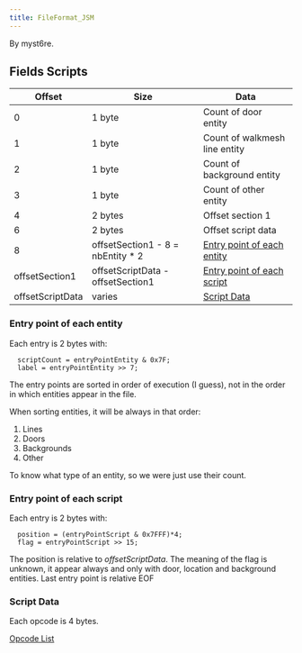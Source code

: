 ```yaml
---
title: FileFormat_JSM
---
```


By myst6re.

## Fields Scripts

| Offset           | Size                               | Data                                                                 |
|------------------|------------------------------------|----------------------------------------------------------------------|
| 0                | 1 byte                             | Count of door entity                                                 |
| 1                | 1 byte                             | Count of walkmesh line entity                                        |
| 2                | 1 byte                             | Count of background entity                                           |
| 3                | 1 byte                             | Count of other entity                                                |
| 4                | 2 bytes                            | Offset section 1                                                     |
| 6                | 2 bytes                            | Offset script data                                                   |
| 8                | offsetSection1 - 8 = nbEntity \* 2 | [Entry point of each entity](#entry-point-of-each-entity) |
| offsetSection1   | offsetScriptData - offsetSection1  | [Entry point of each script](#entry-point-of-each-script) |
| offsetScriptData | varies                             | [Script Data](#script-data)                               |

### Entry point of each entity

Each entry is 2 bytes with:

      scriptCount = entryPointEntity & 0x7F;
      label = entryPointEntity >> 7;

The entry points are sorted in order of execution (I guess), not in the order in which entities appear in the file.

When sorting entities, it will be always in that order:

1.  Lines
2.  Doors
3.  Backgrounds
4.  Other

To know what type of an entity, so we were just use their count.

### Entry point of each script

Each entry is 2 bytes with:

      position = (entryPointScript & 0x7FFF)*4;
      flag = entryPointScript >> 15;

The position is relative to *offsetScriptData*. The meaning of the flag is unknown, it appear always and only with door, location and background entities. Last entry point is relative EOF

### Script Data

Each opcode is 4 bytes.

[Opcode List](Field/Script/Opcodes.md)
